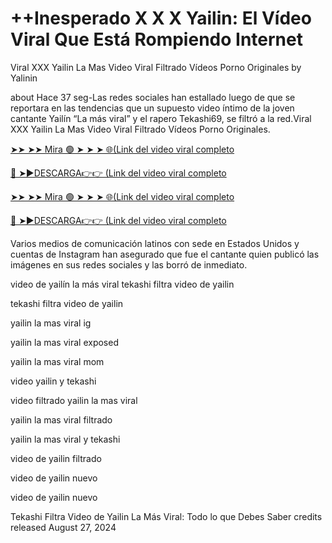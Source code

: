 <h1>++Inesperado X X X Yailin: El Vídeo Viral Que Está Rompiendo Internet</h1>

Viral XXX Yailin La Mas Video Viral Filtrado V​í​deos Porno Originales
by Yalinin

about
Hace 37 seg-Las redes sociales han estallado luego de que se reportara en las tendencias que un supuesto video íntimo de la joven cantante Yailín “La más viral” y el rapero Tekashi69, se filtró a la red.Viral XXX Yailin La Mas Video Viral Filtrado Vídeos Porno Originales.

[➤➤ ➤➤ Mira 🟢 ➤ ➤ ➤ 🌐(Link del video viral completo](https://moviexzs.blogspot.com/2024/08/link-video.html)


[🔴 ➤►DESCARGA👉👉 (Link del video viral completo](https://moviexzs.blogspot.com/2024/08/link-video.html)

[➤➤ ➤➤ Mira 🟢 ➤ ➤ ➤ 🌐(Link del video viral completo](https://moviexzs.blogspot.com/2024/08/link-video.html)


[🔴 ➤►DESCARGA👉👉 (Link del video viral completo](https://moviexzs.blogspot.com/2024/08/link-video.html)

Varios medios de comunicación latinos con sede en Estados Unidos y cuentas de Instagram han asegurado que fue el cantante quien publicó las imágenes en sus redes sociales y las borró de inmediato.

video de yailín la más viral tekashi filtra video de yailin


tekashi filtra video de yailin


yailin la mas viral ig


yailin la mas viral exposed


yailin la mas viral mom


video yailin y tekashi


video filtrado yailin la mas viral


yailin la mas viral filtrado


yailin la mas viral y tekashi


video de yailin filtrado


video de yailin nuevo


video de yailin nuevo


Tekashi Filtra Video de Yailin La Más Viral: Todo lo que Debes Saber 
credits
released August 27, 2024
